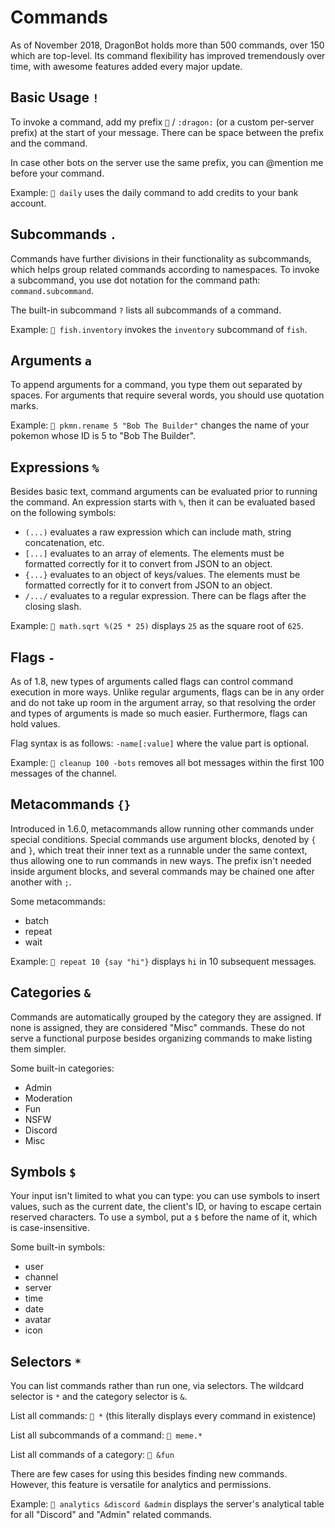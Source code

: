 # Commands
As of November 2018, DragonBot holds more than 500 commands, over 150 which are top-level. Its command flexibility has improved tremendously over time, with awesome features added every major update.

## Basic Usage `!`
To invoke a command, add my prefix `🐉` / `:dragon:` (or a custom per-server prefix) at the start of your message. There can be space between the prefix and the command.

In case other bots on the server use the same prefix, you can @mention me before your command.

Example: `🐉 daily` uses the daily command to add credits to your bank account.

## Subcommands `.`
Commands have further divisions in their functionality as subcommands, which helps group related commands according to namespaces. To invoke a subcommand, you use dot notation for the command path: `command.subcommand`.

The built-in subcommand `?` lists all subcommands of a command.

Example: `🐉 fish.inventory` invokes the `inventory` subcommand of `fish`.

## Arguments `a`
To append arguments for a command, you type them out separated by spaces. For arguments that require several words, you should use quotation marks.

Example: `🐉 pkmn.rename 5 "Bob The Builder"` changes the name of your pokemon whose ID is 5 to "Bob The Builder".

## Expressions `%`
Besides basic text, command arguments can be evaluated prior to running the command. An expression starts with `%`, then it can be evaluated based on the following symbols:
 * `(...)` evaluates a raw expression which can include math, string concatenation, etc.
 * `[...]` evaluates to an array of elements. The elements must be formatted correctly for it to convert from JSON to an object.
 * `{...}` evaluates to an object of keys/values. The elements must be formatted correctly for it to convert from JSON to an object.
 * `/.../` evaluates to a regular expression. There can be flags after the closing slash.

Example: `🐉 math.sqrt %(25 * 25)` displays `25` as the square root of `625`.

## Flags `-`
As of 1.8, new types of arguments called flags can control command execution in more ways. Unlike regular arguments, flags can be in any order and do not take up room in the argument array, so that resolving the order and types of arguments is made so much easier. Furthermore, flags can hold values.

Flag syntax is as follows: `-name[:value]` where the value part is optional.

Example: `🐉 cleanup 100 -bots` removes all bot messages within the first 100 messages of the channel.

## Metacommands `{}`
Introduced in 1.6.0, metacommands allow running other commands under special conditions. Special commands use argument blocks, denoted by `{` and `}`, which treat their inner text as a runnable under the same context, thus allowing one to run commands in new ways. The prefix isn't needed inside argument blocks, and several commands may be chained one after another with `;`.

Some metacommands:
 * batch
 * repeat
 * wait

Example: `🐉 repeat 10 {say "hi"}` displays `hi` in 10 subsequent messages.

## Categories `&`
Commands are automatically grouped by the category they are assigned. If none is assigned, they are considered "Misc" commands. These do not serve a functional purpose besides organizing commands to make listing them simpler.

Some built-in categories:
 * Admin
 * Moderation
 * Fun
 * NSFW
 * Discord
 * Misc

## Symbols `$`
Your input isn't limited to what you can type: you can use symbols to insert values, such as the current date, the client's ID, or having to escape certain reserved characters. To use a symbol, put a `$` before the name of it, which is case-insensitive.

Some built-in symbols:
 * user
 * channel
 * server
 * time
 * date
 * avatar
 * icon

## Selectors `*`
You can list commands rather than run one, via selectors. The wildcard selector is `*` and the category selector is `&`.

List all commands: `🐉 *` (this literally displays every command in existence)

List all subcommands of a command: `🐉 meme.*`

List all commands of a category: `🐉 &fun`

There are few cases for using this besides finding new commands. However, this feature is versatile for analytics and permissions.

Example: `🐉 analytics &discord &admin` displays the server's analytical table for all "Discord" and "Admin" related commands.
